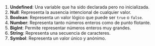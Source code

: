 1. **Undefined**: Una variable que ha sido declarada pero no inicializada.
2. **Null**: Representa la ausencia intencional de cualquier valor.
3. **Boolean**: Representa un valor lógico que puede ser `true` o `false`.
4. **Number**: Representa tanto números enteros como de punto flotante.
5. **BigInt**: Permite representar números enteros muy grandes.
6. **String**: Representa una secuencia de caracteres.
7. **Symbol**: Representa un valor único y anónimo.